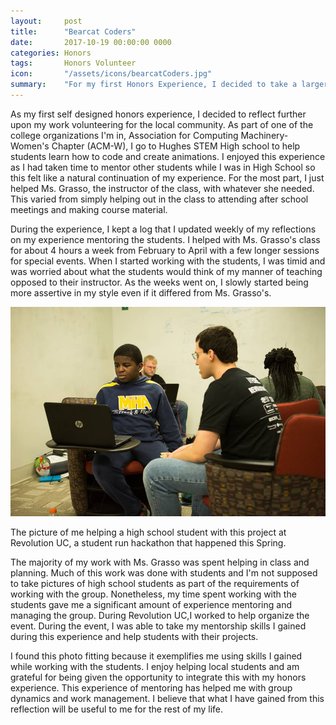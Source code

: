 ```yaml
---
layout:     post
title:      "Bearcat Coders"
date:       2017-10-19 00:00:00 0000
categories: Honors
tags:       Honors Volunteer
icon:       "/assets/icons/bearcatCoders.jpg"
summary: 	"For my first Honors Experience, I decided to take a larger involvement in the Association for Computing Machinery, Women's Chapter (ACM-W) and their program to help teach coding to local high school students at Hughes STEM High School."
---
```


As my first self designed honors experience, I decided to reflect further upon my work volunteering for the local community. As part of one of the college organizations I'm in, Association for Computing Machinery-Women's Chapter (ACM-W), I go to Hughes STEM High school to help students learn how to code and create animations. I enjoyed this experience as I had taken time to mentor other students while I was in High School so this felt like a natural continuation of my experience. For the most part, I just helped Ms. Grasso, the instructor of the class, with whatever she needed. This varied from simply helping out in the class to attending after school meetings and making course material.

During the experience, I kept a log that I updated weekly of my reflections on my experience mentoring the students. I helped with Ms. Grasso's class for about 4 hours a week from February to April with a few longer sessions for special events. When I started working with the students, I was timid and was worried about what the students would think of my manner of teaching opposed to their instructor. As the weeks went on, I slowly started being more assertive in my style even if it differed from Ms. Grasso's.

![Tutoring at Revolution UC](/assets/projects/bearcat-coders/hughes.jpg)

The picture of me helping a high school student with this project at Revolution UC, a student run hackathon that happened this Spring.

The majority of my work with Ms. Grasso was spent helping in class and planning. Much of this work was done with students and I'm not supposed to take pictures of high school students as part of the requirements of working with the group. Nonetheless, my time spent working with the students gave me a significant amount of experience mentoring and managing the group. During Revolution UC,I worked to help organize the event. During the event, I was able to take my mentorship skills I gained during this experience and help students with their projects.

I found this photo fitting because it exemplifies me using skills I gained while working with the students. I enjoy helping local students and am grateful for being given the opportunity to integrate this with my honors experience. This experience of mentoring has helped me with group dynamics and work management. I believe that what I have gained from this reflection will be useful to me for the rest of my life.

